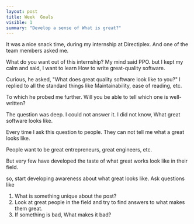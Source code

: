 ```yaml
---
layout: post
title: Week  Goals
visible: 1
summary: "Develop a sense of What is great?"
---
```


It was a nice snack time, during my internship at Directiplex.
And one of the team members asked me.

What do you want out of this internship?
My mind said PPO.
but I kept my calm and said,
I want to learn How to write great-quality software.

Curious, he asked, "What does great quality software look like to you?"
I replied to all the standard things like Maintainability, ease of reading, etc.

To which he probed me further. 
Will you be able to tell which one is well-written?

The question was deep. I could not answer it.
I did not know, What great software looks like.

Every time I ask this question to people.
They can not tell me what a great looks like.

People want to be great entrepreneurs, great engineers, etc.

But very few have developed the taste of what great works look like in their field.

so, start developing awareness about what great looks like.
Ask questions like
1. What is something unique about the post?
2. Look at great people in the field and try to find answers to what makes them great.
3. If something is bad, What makes it bad?